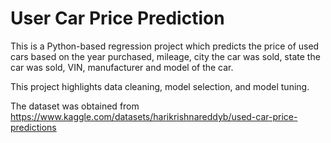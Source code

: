 # User Car Price Prediction

This is a Python-based regression project which predicts the price of used cars based on the year purchased, mileage, city the car was sold, state the car was sold, VIN, manufacturer and model of the car. </br>

This project highlights data cleaning, model selection, and model tuning. </br>

The dataset was obtained from https://www.kaggle.com/datasets/harikrishnareddyb/used-car-price-predictions
